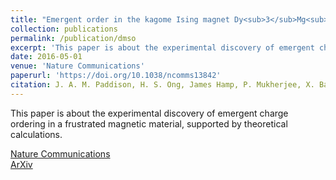 ```yaml
---
title: "Emergent order in the kagome Ising magnet Dy<sub>3</sub>Mg<sub>2</sub>Sb<sub>3</end>O<sub>14</sub>"
collection: publications
permalink: /publication/dmso
excerpt: 'This paper is about the experimental discovery of emergent charge ordering in a frustrated magnetic material, supported by theoretical calculations.'
date: 2016-05-01
venue: 'Nature Communications'
paperurl: 'https://doi.org/10.1038/ncomms13842'
citation: J. A. M. Paddison, H. S. Ong, James Hamp, P. Mukherjee, X. Bai, M. G. Tucker, N. P. Butch, C. Castelnovo, M. Mourigal, and S. E. Dutton <i> Nature Communications </i> 7 13842 (2016)
---
```

This paper is about the experimental discovery of emergent charge ordering in a frustrated magnetic material, supported by theoretical calculations.

[Nature Communications](https://doi.org/10.1038/ncomms13842)   
[ArXiv](https://arxiv.org/abs/1605.01423)